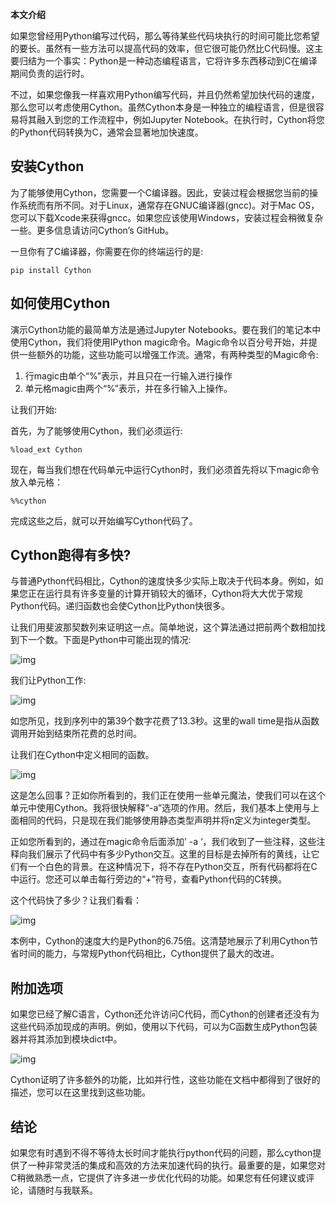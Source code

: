 **本文介绍**



如果您曾经用Python编写过代码，那么等待某些代码块执行的时间可能比您希望的要长。虽然有一些方法可以提高代码的效率，但它很可能仍然比C代码慢。这主要归结为一个事实：Python是一种动态编程语言，它将许多东西移动到C在编译期间负责的运行时。

不过，如果您像我一样喜欢用Python编写代码，并且仍然希望加快代码的速度，那么您可以考虑使用Cython。虽然Cython本身是一种独立的编程语言，但是很容易将其融入到您的工作流程中，例如Jupyter Notebook。在执行时，Cython将您的Python代码转换为C，通常会显著地加快速度。

##  

## **安装Cython**



为了能够使用Cython，您需要一个C编译器。因此，安装过程会根据您当前的操作系统而有所不同。对于Linux，通常存在GNUC编译器(gncc)。对于Mac OS，您可以下载Xcode来获得gncc。如果您应该使用Windows，安装过程会稍微复杂一些。更多信息请访问Cython’s GitHub。

一旦你有了C编译器，你需要在你的终端运行的是:

```shell
pip install Cython
```



## **如何使用Cython**



演示Cython功能的最简单方法是通过Jupyter Notebooks。要在我们的笔记本中使用Cython，我们将使用IPython magic命令。Magic命令以百分号开始，并提供一些额外的功能，这些功能可以增强工作流。通常，有两种类型的Magic命令:

1. 行magic由单个“%”表示，并且只在一行输入进行操作
2. 单元格magic由两个“%”表示，并在多行输入上操作。

让我们开始:

首先，为了能够使用Cython，我们必须运行:

```shell
%load_ext Cython
```

现在，每当我们想在代码单元中运行Cython时，我们必须首先将以下magic命令放入单元格：

```shell
%%cython
```

完成这些之后，就可以开始编写Cython代码了。



## **Cython跑得有多快?**



与普通Python代码相比，Cython的速度快多少实际上取决于代码本身。例如，如果您正在运行具有许多变量的计算开销较大的循环，Cython将大大优于常规Python代码。递归函数也会使Cython比Python快很多。

让我们用斐波那契数列来证明这一点。简单地说，这个算法通过把前两个数相加找到下一个数。下面是Python中可能出现的情况:

![img](https://mmbiz.qpic.cn/mmbiz_png/NFR0Xqia16fbxy51TjFib1FWOMUAJxUhtAPfYiaYpibt8xibaAAwOHKc2hwbkSr5UsXH5tJRZkOUiaumf5iaPdZmxxCpg/640?wx_fmt=png&tp=webp&wxfrom=5&wx_lazy=1&wx_co=1)

我们让Python工作:

![img](https://mmbiz.qpic.cn/mmbiz_png/NFR0Xqia16fbxy51TjFib1FWOMUAJxUhtAdxWlB4IAqdIexHsVEXcHvjATydkvTSOadSziaIXRibmfXbgUvE0B89pA/640?wx_fmt=png&tp=webp&wxfrom=5&wx_lazy=1&wx_co=1)

如您所见，找到序列中的第39个数字花费了13.3秒。这里的wall time是指从函数调用开始到结束所花费的总时间。

让我们在Cython中定义相同的函数。

![img](https://mmbiz.qpic.cn/mmbiz_png/NFR0Xqia16fbxy51TjFib1FWOMUAJxUhtAwnPTeDia4sRzG6RsZcvVfticN57hCYcgHWrypIYCTYBoAwY1lCavF04A/640?wx_fmt=png&tp=webp&wxfrom=5&wx_lazy=1&wx_co=1)

这是怎么回事？正如你所看到的，我们正在使用一些单元魔法，使我们可以在这个单元中使用Cython。我将很快解释“-a”选项的作用。然后，我们基本上使用与上面相同的代码，只是现在我们能够使用静态类型声明并将n定义为integer类型。



正如您所看到的，通过在magic命令后面添加’ -a ‘，我们收到了一些注释，这些注释向我们展示了代码中有多少Python交互。这里的目标是去掉所有的黄线，让它们有一个白色的背景。在这种情况下，将不存在Python交互，所有代码都将在C中运行。您还可以单击每行旁边的“+”符号，查看Python代码的C转换。

这个代码快了多少？让我们看看：

![img](https://mmbiz.qpic.cn/mmbiz_png/NFR0Xqia16fbxy51TjFib1FWOMUAJxUhtAWAukclrNKwZKOhJdphMvibUvJs2Xiaz7pmtr7XMqvRic3eaV5hjwapGAg/640?wx_fmt=png&tp=webp&wxfrom=5&wx_lazy=1&wx_co=1)

本例中，Cython的速度大约是Python的6.75倍。这清楚地展示了利用Cython节省时间的能力，与常规Python代码相比，Cython提供了最大的改进。



## **附加选项**



如果您已经了解C语言，Cython还允许访问C代码，而Cython的创建者还没有为这些代码添加现成的声明。例如，使用以下代码，可以为C函数生成Python包装器并将其添加到模块dict中。

![img](https://mmbiz.qpic.cn/mmbiz_png/NFR0Xqia16fbxy51TjFib1FWOMUAJxUhtATQtvqmiaAEQDqEAxnibyyVAWFPYH4frdklgYhUtxOMl5wAGic7FvybKmQ/640?wx_fmt=png&tp=webp&wxfrom=5&wx_lazy=1&wx_co=1)

Cython证明了许多额外的功能，比如并行性，这些功能在文档中都得到了很好的描述，您可以在这里找到这些功能。



## **结论**



如果您有时遇到不得不等待太长时间才能执行python代码的问题，那么cython提供了一种非常灵活的集成和高效的方法来加速代码的执行。最重要的是，如果您对C稍微熟悉一点，它提供了许多进一步优化代码的功能。如果您有任何建议或评论，请随时与我联系。